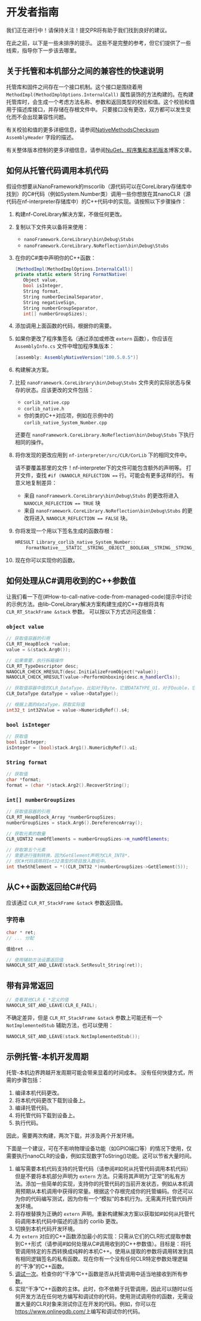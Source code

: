 # 开发者指南

我们正在进行中！请保持关注！提交PR将有助于我们找到良好的建议。

在此之前，以下是一些未排序的提示。
这些不是完整的参考，但它们提供了一些线索，指导你下一步该去哪里。

## 关于托管和本机部分之间的兼容性的快速说明

托管库和固件之间存在一个接口机制。这个接口是围绕着用 `MethodImpl(MethodImplOptions.InternalCall)` 属性装饰的方法构建的。在构建托管库时，会生成一个考虑方法名称、参数和返回类型的校验和值。这个校验和值用于描述库接口，并存储在存根文件中。
只要接口没有更改，双方都可以发生变化而不会出现兼容性问题。

有关校验和值的更多详细信息，请参阅[NativeMethodsChecksum](../architecture/pe-file/AssemblyHeader.md#nativemethodschecksum) `AssemblyHeader` 字段的描述。

有关整体版本控制的更多详细信息，请参阅[NuGet、程序集和本机版本](https://www.nanoframework.net/nuget-assembly-and-native-versions/)博客文章。

## 如何从托管代码调用本机代码

假设你想要从NanoFramework的mscorlib（源代码可以在CoreLibrary存储库中找到）的C#代码（例如System.Number类）调用一些你想放在其nanoCLR（源代码在nf-interpreter存储库中）的C++代码中的实现。请按照以下步骤操作：

1. 构建nf-CoreLibrary解决方案，不做任何更改。
2. 复制以下文件夹以备将来使用：
   - `nanoFramework.CoreLibrary\bin\Debug\Stubs`
   - `nanoFramework.CoreLibrary.NoReflection\bin\Debug\Stubs`
3. 在你的C#类中声明你的C++函数：

   ```csharp
   [MethodImpl(MethodImplOptions.InternalCall)]
   private static extern String FormatNative(
      Object value,
      bool isInteger,
      String format,
      String numberDecimalSeparator,
      String negativeSign,
      String numberGroupSeparator,
      int[] numberGroupSizes);
   ```

4. 添加调用上面函数的代码，根据你的需要。
5. 如果你更改了程序集签名（通过添加或修改 `extern` 函数），你应该在 `AssemblyInfo.cs` 文件中增加程序集版本：

   ```csharp
   [assembly: AssemblyNativeVersion("100.5.0.5")]
   ```

6. 构建解决方案。
7. 比较 `nanoFramework.CoreLibrary\bin\Debug\Stubs` 文件夹的实际状态与保存的状态。应该更改的文件包括：
   - `corlib_native.cpp`
   - `corlib_native.h`
   - 你的类的C++对应项，例如在示例中的 `corlib_native_System_Number.cpp`

   还要在 `nanoFramework.CoreLibrary.NoReflection\bin\Debug\Stubs` 下执行相同的操作。
8. 将你发现的更改应用到 `nf-interpreter/src/CLR/CorLib` 下的相同文件中。

   请不要覆盖那里的文件！nf-interpreter下的文件可能包含额外的声明等。
   打开文件，查找 `#if (NANOCLR_REFLECTION ==` 行。可能会有更多这样的行。
   有意义地复制差异：
   - 来自 `nanoFramework.CoreLibrary\bin\Debug\Stubs` 的更改将进入 `NANOCLR_REFLECTION == TRUE` 块
   - 来自 `nanoFramework.CoreLibrary.NoReflection\bin\Debug\Stubs` 的更改将进入 `NANOCLR_REFLECTION == FALSE` 块。
9. 你将发现一个用以下签名生成的函数存根：

   ```cpp
   HRESULT Library_corlib_native_System_Number::
       FormatNative___STATIC__STRING__OBJECT__BOOLEAN__STRING__STRING__STRING__STRING__SZARRAY_I4(CLR_RT_StackFrame &stack)
   ```

10. 现在你可以实现你的函数。

## 如何处理从C#调用收到的C++参数值

让我们看一下在(#How-to-call-native-code-from-managed-code)提示中讨论的示例方法。由lib-CoreLibrary解决方案构建生成的C++存根将具有 `CLR_RT_StackFrame &stack` 参数。
可以按以下方式访问这些值：

### `object value`

```cpp
// 获取值容器的引用
CLR_RT_HeapBlock *value;
value = &(stack.Arg0());

// 如果需要，执行拆箱操作
CLR_RT_TypeDescriptor desc;
NANOCLR_CHECK_HRESULT(desc.InitializeFromObject(*value));
NANOCLR_CHECK_HRESULT(value->PerformUnboxing(desc.m_handlerCls));

// 获取值容器中值的CLR_DataType，比如对于Byte，它是DATATYPE_U1，对于Double，它是DATATYPE_R8
CLR_DataType dataType = value->DataType();

// 根据上面的dataType，获取实际值
int32_t int32Value = value->NumericByRef().s4;
```

### `bool isInteger`

```cpp
// 获取值
bool isInteger;
isInteger = (bool)stack.Arg1().NumericByRef().u1;
```

### `String format`

```cpp
// 获取值
char *format;
format = (char *)stack.Arg2().RecoverString();
```

### `int[] numberGroupSizes`

```cpp
// 获取值容器的引用
CLR_RT_HeapBlock_Array *numberGroupSizes;
numberGroupSizes = stack.Arg6().DereferenceArray();

// 获取元素的数量
CLR_UINT32 numOfElements = numberGroupSizes->m_numOfElements;

// 获取第五个元素
// 需要进行强制转换，因为GetElement声明为CLR_INT8*，
// 但C#代码调用将Int32类型的项目放入数组中。
int the5thElement = *((CLR_INT32 *)numberGroupSizes->GetElement(5));
```

## 从C++函数返回给C#代码

应该通过 `CLR_RT_StackFrame &stack` 参数返回值。

### 字符串

```cpp
char * ret;
// ... 分配

值给ret ...

// 使用辅助方法设置返回值
NANOCLR_SET_AND_LEAVE(stack.SetResult_String(ret));
```

## 带有异常返回

```cpp
// 查看其他CLR_E_*定义的值
NANOCLR_SET_AND_LEAVE(CLR_E_FAIL);
```

不确定差异，但是 `CLR_RT_StackFrame &stack` 参数上可能还有一个 `NotImplementedStub` 辅助方法，也可以使用：

```cpp
NANOCLR_SET_AND_LEAVE(stack.NotImplementedStub());
```

## 示例托管-本机开发周期

托管-本机边界跨越开发周期可能会带来显着的时间成本。
没有任何快捷方式，所需的步骤包括：

1. 编译本机代码更改。
2. 将本机代码更改下载到设备上。
3. 编译托管代码。
4. 将托管代码下载到设备上。
5. 执行代码。

因此，需要两次构建，两次下载，并涉及两个开发环境。

下面是一个建议，可在不影响物理设备功能（如GPIO端口等）的情况下使用，仅需要执行nanoCLR的设备，例如实现数字ToString()功能。这可以节省大量时间。

1. 编写需要本机代码支持的托管代码（请参阅#如何从托管代码调用本机代码）但是不要将本机部分声明为 `extern` 方法。只需将其声明为“正常”的私有方法。添加一些简单的实现，支持你的托管代码的当前开发状态，例如从本机调用预期从本机调用中获得的常量。根据这个存根完成你的托管编码。你还可以为你的代码编写测试，因为你有一个“模拟”的本机行为。无需离开托管代码开发环境。
2. 将存根替换为正确的 `extern` 声明。重新构建解决方案以获取如#如何从托管代码调用本机代码中描述的适当的 corlib 更改。
3. 切换到本机代码开发环境。
4. 为 `extern` 对应的C++函数添加最小的实现：只需从它们的CLR形式提取参数到C++形式（请参阅#如何处理从C#调用收到的C++参数值）。目标是：将托管调用特定的东西转换成纯粹的本机C++。使用从提取的参数将调用转发到具有相同逻辑签名的私有函数。现在你有一个没有任何CLR特定参数处理逻辑的“干净”的C++函数。
5. [调试一次](../building/build-esp32.md#debugging-nanoclr-without-special-hardware)。检查你的“干净”C++函数是否从托管调用中适当地接收到所有参数。
6. 实现“干净”C++函数的主体。此时，你不依赖于托管调用，因此可以随时以任何开发方法在任何地方编写和调试你的代码，使用测试调用你的函数，无需设置大量的CLR对象来测试你正在开发的代码。例如，你可以在<https://www.onlinegdb.com/>上编写和调试你的代码。